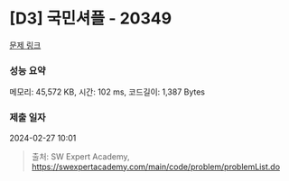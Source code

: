 # [D3] 국민셔플 - 20349 

[문제 링크](https://swexpertacademy.com/main/code/problem/problemDetail.do?contestProbId=AY3jpQ8qXZ8DFARM) 

### 성능 요약

메모리: 45,572 KB, 시간: 102 ms, 코드길이: 1,387 Bytes

### 제출 일자

2024-02-27 10:01



> 출처: SW Expert Academy, https://swexpertacademy.com/main/code/problem/problemList.do